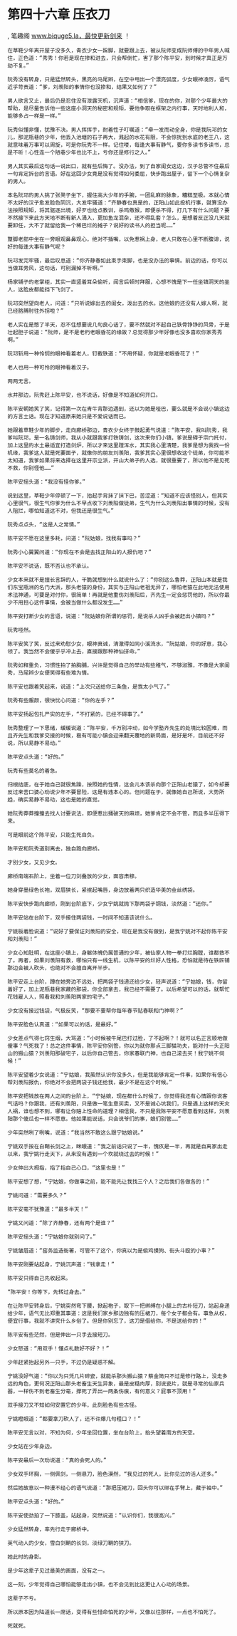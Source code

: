 # 第四十六章 压衣刀
, 笔趣阁 www.biquge5.la，最快更新剑来 ！

    在草鞋少年离开屋子没多久，青衣少女一跺脚，就要跟上去，被从阮师变成阮师傅的中年男人喊住，正色道：“秀秀！你若是现在掺和进去，只会帮倒忙，害了那个陈平安，到时候才真正是万劫不复。”

    阮秀没有转身，只是猛然转头，黑亮的马尾辫，在空中甩出一个漂亮弧度，少女眼神凌厉，语气近乎苛责道：“爹，刘羡阳的事情你也没掺和，结果又如何了？”

    男人欲言又止，最后仍是忍住没有泄露天机，沉声道：“相信爹，现在的你，对那个少年最大的帮助，是尽量告诉他一些这座小洞天的秘密和规矩，要他争取在框架之内行事，天时地利人和，能够多占一样是一样。”

    阮秀似懂非懂，犹豫不决。男人挥挥手，耐着性子叮嘱道：“牵一发而动全身，你是我阮邛的女儿，那泥瓶巷的少年，他丢入池塘的石子再大，溅起的水花有限，不会惊扰到水底的老王八，这就意味着万事可以周旋，可是你阮秀不一样。记住喽，每逢大事有静气，要你多读书多读书，总是不听！心性连一个陋巷少年也比不上，亏你还是修行之人。”

    男人其实最后这句话一说出口，就有些后悔了。没办法，到了自家闺女这边，汉子总管不住最后一句肯定拆台的言语。好在这回少女竟是没有觉得如何委屈，快步跑出屋子，留下一个心情复杂的男人。

    本名阮邛的男人挑了张凳子坐下，握住高大少年的手腕，一团乱麻的脉象，糟糕至极。本就心情不太好的汉子愈发脸色阴沉，大发牢骚道：“齐静春也真是的，正阳山如此投机行事，就算没办法按照规矩，将其驱逐出境，好歹也给点教训，杀鸡儆猴，即便杀不得，打几下有什么问题？要不然接下来此方天地不断有新人涌入，更加鱼龙混杂，还不得乱套？怎么，是想着反正没几天就要卸任，大不了就留给我一个稀巴烂的摊子？说好的读书人的担当呢……”

    蹩脚老郎中坐在一旁眼观鼻鼻观心，绝对不插嘴，以免惹祸上身，老人只敢在心里不断腹诽，说好的每逢大事有静气呢？

    阮邛发完牢骚，最后叹息道：“你齐静春如此束手束脚，也是没办法的事情。前边的话，你可以当做耳旁风，这句话，可别漏掉不听啊。”

    杨家铺子的老掌柜，其实一直竖着耳朵偷听，闻言后顿时拜服，心想不愧是下一任坐镇洞天的圣人，这脸皮都能挡下飞剑了。

    阮邛突然望向老人，问道：“只听说嫁出去的闺女，泼出去的水。这他娘的还没有人嫁人啊，就已经胳膊肘往外拐啦？”

    老人实在是憋了半天，忍不住想要说几句良心话了，要不然就对不起自己铁骨铮铮的风骨，于是壮起胆子说道：“阮师，是不是老朽老眼昏花的缘故？总觉得那少年好像也没多喜欢你家秀秀啊。”

    阮邛斩用一种怜悯的眼神看着老人，钉截铁道：“不用怀疑，你就是老眼昏花了！”

    老人也用一种可怜的眼神看着汉子。

    两两无言。

    水井那边，阮秀赶上陈平安，也不说话，好像是不知道如何开口。

    陈平安朝她笑了笑，记得第一次在青牛背那边遇到，还以为她是哑巴，要么就是不会说小镇这边的方言土话。现在才知道原来她只是不爱说话而已。

    她跟着草鞋少年的脚步，走向廊桥那边，青衣少女终于鼓起勇气说道：“陈平安，我叫阮秀，我爹叫阮邛，是一名铸剑师，我从小就跟我爹打铁铸剑，这次来你们小镇，爹说是碍于宗门托付，加上这里的水土最适宜打造剑炉，所以才来这里蹚浑水，其实我心里清楚，我爹是想为我找一份机缘，我爹这人就是死要面子，就像你的朋友刘羡阳，我爹其实心里很想收这个徒弟，你可能不太知道，我爹如果将来选择在这里开宗立派，开山大弟子的人选，就很重要了，所以他不是见死不救，你别怪他……”

    陈平安摇头道：“我没有怪你爹。”

    说到这里，草鞋少年停顿了一下，抬起手背抹了抹下巴，苦涩道：“知道不应该怪别人，但其实心里很气，很生气你爹为什么不早点收下刘羡阳做徒弟，生气为什么刘羡阳出事情的时候，没有人阻拦，哪怕知道这不对，但我还是很生气。”

    阮秀点点头，“这是人之常情。”

    陈平安不愿在这里多耗，问道：“阮姑娘，找我有事吗？”

    阮秀小心翼翼问道：“你现在不会是去找正阳山的人报仇吧？”

    陈平安不说话，既不否认也不承认。

    少女本来就不是擅长言辞的人，干脆就想到什么就说什么了：“你别这么鲁莽，正阳山本就是我们东宝瓶洲的名门大派，那头老猿的身份，其实与正阳山老祖无异了，哪怕老猿在此地无法使用术法神通，可要是对付你，很简单！再就是他重伤刘羡阳后，齐先生一定会惩罚他的，所以你最少不用担心这件事情，会被当做什么都没发生……”

    陈平安打断少女的言语，说道：“阮姑娘你所谓的惩罚，是说杀人凶手会被赶出小镇吗？”

    阮秀哑然。

    陈平安笑了笑，反过来劝慰少女，眼神真诚，清澈得如同小溪流水，“阮姑娘，你的好意，我心领了。我当然不会傻乎乎冲上去，直接跟那种神仙拼命。”

    阮秀如释重负，习惯性拍了拍胸脯，兴许是觉得自己的举动有些稚气，不够淑雅，不像是大家闺秀，马尾辫少女便笑得有些难为情。

    陈平安也跟着笑起来，说道：“上次只送给你三条鱼，是我太小气了。”

    阮秀有些赧颜，很快忧心问道：“你的左手？”

    陈平安扬起包扎严实的左手，“不打紧的，已经不碍事了。”

    阮秀整理了一下思绪，缓缓说道：“陈平安，千万别冲动，如今学塾齐先生的处境比较困难，而且齐先生和我爹交接的时候，极有可能小镇会迎来翻天覆地的新局面，是好是坏，目前还不好说，所以易静不易动。”

    陈平安点头道：“好的。”

    阮秀有些莫名的着急。

    归根结底，在于她自己就很焦躁，按照她的性情，这会儿本该杀向那个正阳山老猿了，如今却要反过来苦口婆心劝说少年不要冒险，这是有违本心的。但问题在于，就像她自己所说，大势所趋，确实易静不易动，这也是她的直觉。

    她阮秀莽莽撞撞去找人讨要说法，即便惹出捅破天的麻烦，她爹肯定不会不管，而且多半压得下来。

    可是眼前这个陈平安，只能生死自负。

    陈平安和阮秀道别离去，独自跑向廊桥。

    才别少女，又见少女。

    廊桥南端石阶上，坐着一位刀剑叠放的少女，面容肃穆。

    她身穿墨绿色长袍，双眉狭长，紧抿起嘴唇，身边放着两只织造华美的金丝绣袋。

    陈平安快步跑向廊桥，刚到台阶底下，少女宁姚就抛下那两袋子铜钱，淡然道：“还你。”

    陈平安站在台阶下，双手接住两袋钱，一时间不知道该说什么。

    宁姚板着脸说道：“说好了要保证刘羡阳的安全，现在是我没有做到，是我宁姚对不起你陈平安和刘羡阳！”

    少女心知肚明，在这座小镇上，身躯体魄仍属普通的少年，被仙家人物一拳打烂胸膛，谁都救不了。再者，如果刘羡阳有救，哪怕只有一线生机，以陈平安的烂好人性格，恐怕就是待在铁匠铺那边会被人砍头，也绝对不会擅自离开半步。

    陈平安走上台阶，蹲在她旁边不远处，把两袋子钱递还给少女，轻声说道：“宁姑娘，钱，你留着好了，加上泥瓶巷我家藏的那袋，你全部拿去，我已经不需要了。以后希望可以的话，就帮忙花钱雇人人，照看我和刘羡阳两家的宅子。”

    少女没有接过钱袋，气极反笑，“那要不要帮你每年春节贴春联和门神啊？”

    陈平安脸色认真道：“如果可以的话，是最好。”

    少女差点气得七窍生烟，大骂道：“小时候被牛尾巴打过脸，了不起啊？！就可以名正言顺地做傻事？气死我了！总之这件事情，陈平安你别管，你以为就你那点三脚猫功夫，能对付一头正阳山的搬山猿？刘羡阳那破宅子，以后你自己管去，你家春联门神，也自己滚去买！我宁姚不伺候！”

    陈平安望着少女说道：“宁姑娘，我虽然认识你没多久，但是我能够肯定一件事，如果你有信心帮刘羡阳报仇，你绝对不会把两袋子钱还给我，最少不是在这个时候。”

    陈平安把钱放在两人之间的台阶上，“宁姑娘，现在都什么时候了，你觉得我还有心情跟你说客气话吗？你跟我，还有刘羡阳，只是做一笔生意买卖，又不是诚心坑我们，只是遇上这样的天灾人祸，谁也想不到，哪有让你赔上性命的道理？相信我，不只是我陈平安不愿意看到这样，刘羡阳那个傻瓜也一样不愿意。他如果能说话，只会说爷们的事，娘们别管……”

    少年突然咧了咧嘴，说道：“我当然不敢这么跟宁姑娘说。”

    宁姚双手按在白鞘长剑之上，眯眼道：“我之前话只说了一半，愧疚是一半，再就是自离家出走以来，我宁姚行走天下，从来没有遇到一个坎就绕过去的时候！”

    少女伸出大拇指，指了指自己心口，“这里也是！”

    陈平安想了想，“宁姑娘，你做事之前，能不能先让我找三个人？之后我们各做各的！”

    宁姚问道：“需要多久？”

    陈平安毫不犹豫道：“最多半天！”

    宁姚又问道：“除了齐静春，还有两个是谁？”

    陈平安摇头道：“宁姑娘你就别问了。”

    宁姚皱眉道：“窑务监造衙署，可管不了这个，你真以为是偷鸡摸狗、街头斗殴的小事？”

    陈平安刚要站起身，宁姚沉声道：“钱拿走！”

    陈平安只得自己先收起来。

    “陈平安！你等下，先转过身去。”

    在让陈平安转身后，宁姚突然弯下腰，掀起袍子，取下一把绑缚在小腿上的古朴短刀，站起身递给少年，语气无比郑重其事道：这是我们家乡那边独有的压裙刀，每个女子都会有。事急从权，便宜行事，我就不讲究什么乡俗了。但是你别忘了，这刀是借给你，不是送给你的！”

    陈平安有些茫然，但是伸出一只手去接短刀。

    少女怒道：“用双手！懂点礼数好不好？！”

    少年赶紧抬起另外一只手，不过仍是疑惑不解。

    宁姚没好气道：“你以为只凭几片碎瓷，就能杀那头搬山猿？蔡金简只不过是修行路上，没走多远的角色，更何况正阳山那头老畜生天生异象，最是皮糙肉厚，别说瓷片，就是寻常的仙家兵器，一样伤不到老畜生分毫，撑死了弄出一两条伤痕，有何意义？屁事不顶用！”

    双手接刀又不知如何安置它的少年，此刻脸色有些古怪。

    宁姚瞪眼道：“都要拿刀砍人了，还不许爆几句粗口？！”

    陈平安无言以对，不知为何，少年坐回位置，坐在台阶上，抬头望着南方的天空。

    少女站在少年身边。

    陈平安最后一次劝说道：“真的会死人的。”

    少女双手环胸，一侧佩剑，一侧悬刀，脸色漠然，“我见过的死人，比你见过的活人还多。”

    然后她故意以一种漫不经心的语气说道：“那把压裙刀，回头你可以绑在手臂上，藏于袖中。”

    陈平安点头道：“好的。”

    陈平安使劲拍了一下膝盖，站起身，突然说道：“认识你们，我很高兴。”

    少女猛然转身，率先行走于廊桥中。

    英气动人的少女，雪白剑鞘的长剑，淡绿刀鞘的狭刀。

    她此时的身影。

    是少年这辈子见过最美的画面，没有之一。

    这一刻，少年觉得自己哪怕能够走出小镇，也不会见到比这更让人心动的场景。

    这辈子不亏。

    所以原本因为陆道长一席话，变得有些惜命怕死的少年，又像以往那样，一点也不怕死了。

    死就死。